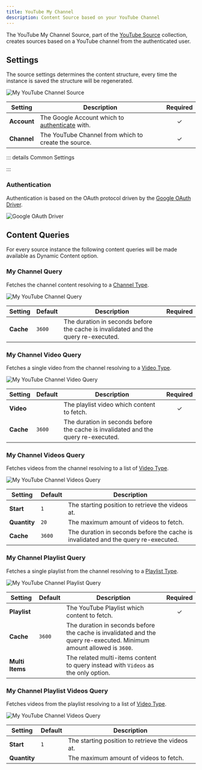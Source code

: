 ```yaml
---
title: YouTube My Channel
description: Content Source based on your YouTube Channel
---
```


<!--@include: ../../parts/provider-intro-->

The YouTube My Channel Source, part of the [YouTube Source](../) collection, creates sources based on a YouTube channel from the authenticated user.

## Settings

The source settings determines the content structure, every time the instance is saved the structure will be regenerated.

![My YouTube Channel Source](../../assets/providers/youtube-mychannel-config.webp)

| Setting | Description | Required |
| ------- | ----------- | :------: |
| **Account** | The Google Account which to [authenticate](#authentication) with. | &#x2713; |
| **Channel** | The YouTube Channel from which to create the source. | &#x2713; |

::: details Common Settings
<!--@include: ../../parts/provider-common-settings-->
:::

### Authentication

Authentication is based on the OAuth protocol driven by the [Google OAuth Driver](/essentials-for-yootheme-pro/auth/google).

![Google OAuth Driver](/essentials-for-yootheme-pro/auth/assets/driver/google-oauth.webp)

## Content Queries

For every source instance the following content queries will be made available as Dynamic Content option.

### My Channel Query

Fetches the channel content resolving to a [Channel Type](../#channel-type).

![My YouTube Channel Query](../../assets/providers/youtube-mychannel.webp)

| Setting | Default | Description | Required |
| ------- | ------- | ----------- | :------: |
| **Cache** | `3600` | The duration in seconds before the cache is invalidated and the query re-executed. |

### My Channel Video Query

Fetches a single video from the channel resolving to a [Video Type](../#video-type).

![My YouTube Channel Video Query](../../assets/providers/youtube-mychannel-video.webp)

| Setting | Default | Description | Required |
| ------- | ------- | ----------- | :------: |
| **Video** | | The playlist video which content to fetch. | &#x2713; |
| **Cache** | `3600` | The duration in seconds before the cache is invalidated and the query re-executed. |

### My Channel Videos Query

Fetches videos from the channel resolving to a list of [Video Type](../#video-type).

![My YouTube Channel Videos Query](../../assets/providers/youtube-mychannel-videos.webp)

| Setting | Default | Description |
| ------- | ------- | ----------- |
| **Start** | `1` | The starting position to retrieve the videos at. |
| **Quantity** | `20` | The maximum amount of videos to fetch. |
| **Cache** | `3600` | The duration in seconds before the cache is invalidated and the query re-executed. |

### My Channel Playlist Query

Fetches a single playlist from the channel resolving to a [Playlist Type](../#playlist-type).

![My YouTube Channel Playlist Query](../../assets/providers/youtube-mychannel-playlist.webp)

| Setting | Default | Description | Required |
| ------- | ------- | ----------- | :------: |
| **Playlist** | | The YouTube Playlist which content to fetch. | &#x2713; |
| **Cache** | `3600` | The duration in seconds before the cache is invalidated and the query re-executed. Minimum amount allowed is `3600`. |
| **Multi Items** | | The related multi-items content to query instead with `Videos` as the only option. |

### My Channel Playlist Videos Query

Fetches videos from the playlist resolving to a list of [Video Type](../#video-type).

![My YouTube Channel Videos Query](../../assets/providers/youtube-mychannel-playlist-videos.webp)

| Setting | Default | Description |
| ------- | ------- | ----------- |
| **Start** | `1` | The starting position to retrieve the videos at. |
| **Quantity** | | The maximum amount of videos to fetch. |
